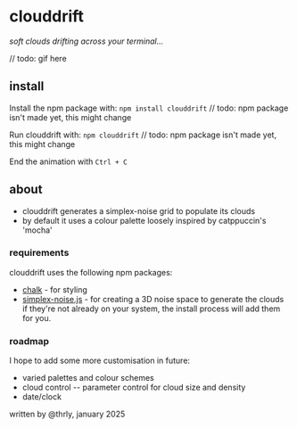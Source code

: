 # clouddrift
_soft clouds drifting across your terminal..._

// todo: gif here

## install
Install the npm package with:
`npm install clouddrift` // todo: npm package isn't made yet, this might change

Run clouddrift with:
`npm clouddrift` // todo: npm package isn't made yet, this might change

End the animation with `Ctrl + C`

## about
- clouddrift generates a simplex-noise grid to populate its clouds
- by default it uses a colour palette loosely inspired by catppuccin's 'mocha'

### requirements
clouddrift uses the following npm packages:
- [chalk](https://www.npmjs.com/package/chalk) - for styling
- [simplex-noise.js](https://www.npmjs.com/package/simplex-noise) - for creating a 3D noise space to generate the clouds
if they're not already on your system, the install process will add them for you.

### roadmap
I hope to add some more customisation in future:
- varied palettes and colour schemes
- cloud control -- parameter control for cloud size and density
- date/clock

written by @thrly, january 2025